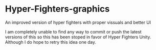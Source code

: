 # Hyper-Fighters-graphics
An improved version of hyper fighters with proper vissuals and better UI

I am completely unable to find any way to commit or push the latest versions of this so this has been stoped in favor of
Hyper Fighters Unity. Although I do hope to retry this idea one day.

